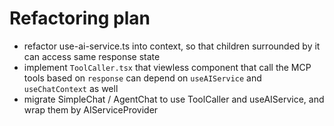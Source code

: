 # Refactoring plan

- refactor use-ai-service.ts into context, so that children surrounded by it can access same response state
- implement `ToolCaller.tsx` that viewless component that call the MCP tools based on `response` can depend on `useAIService` and `useChatContext` as well
- migrate SimpleChat / AgentChat to use ToolCaller and useAIService, and wrap them by AIServiceProvider
